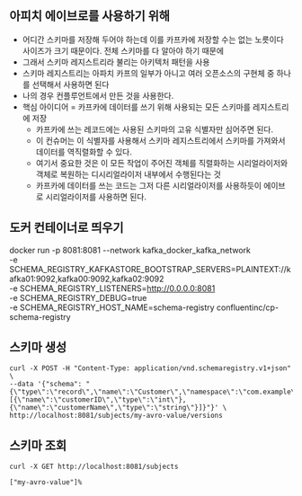 ## 아피치 에이브로를 사용하기 위해
- 어디간 스키마를 저장해 두어야 하는데 이를 카프카에 저장할 수는 없는 노릇이다 사이즈가 크기 때문이다. 전체 스키마를 다 알아야 하기 때문에
- 그래서 스키마 레지스트리라 불리는 아키텍처 패턴을 사용
- 스키마 레지스트리는 아파치 카프의 일부가 아니고 여러 오픈소스의 구현체 중 하나를 선택해서 사용하면 된다
- 나의 경우 컨플루언트에서 만든 것을 사용한다.
- 핵심 아이디어 = 카프카에 데이터를 쓰기 위해 사용되는 모든 스키마를 레지스트리에 저장
  - 카프카에 쓰는 레코드에는 사용된 스키마의 고유 식별자만 심어주면 된다.
  - 이 컨슈머는 이 식별자를 사용해서 스키마 레지스트리에서 스키마를 가져와서 데이터를 역직렬화할 수 있다.
  - 여기서 중요한 것은 이 모든 작업이 주어진 객체를 직렬화하는 시리얼라이저와 객체로 복원하는 디시리얼라이저 내부에서 수행된다는 것
  - 카프카에 데이터를 쓰는 코드는 그저 다른 시리얼라이저를 사용하듯이 에이브로 시리얼라이저를 사용하면 된다.
## 도커 컨테이너로 띄우기
docker run -p 8081:8081 --network kafka_docker_kafka_network  \
    -e  SCHEMA_REGISTRY_KAFKASTORE_BOOTSTRAP_SERVERS=PLAINTEXT://kafka01:9092,kafka00:9092,kafka02:9092 \
    -e SCHEMA_REGISTRY_LISTENERS=http://0.0.0.0:8081 \
    -e SCHEMA_REGISTRY_DEBUG=true \
    -e SCHEMA_REGISTRY_HOST_NAME=schema-registry confluentinc/cp-schema-registry
## 스키마 생성
```
curl -X POST -H "Content-Type: application/vnd.schemaregistry.v1+json" \
--data '{"schema": "{\"type\":\"record\",\"name\":\"Customer\",\"namespace\":\"com.example\",\"fields\":[{\"name\":\"customerID\",\"type\":\"int\"},{\"name\":\"customerName\",\"type\":\"string\"}]}"}' \                       
http://localhost:8081/subjects/my-avro-value/versions    
```
## 스키마 조회
```
curl -X GET http://localhost:8081/subjects 

["my-avro-value"]%
```
